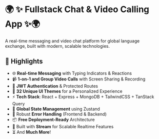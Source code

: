 # 🌍 ✨ Fullstack Chat & Video Calling App ✨🌍

A real-time messaging and video chat platform for global language exchange, built with modern, scalable technologies.

## 🚀 Highlights

- 🌐 **Real-time Messaging** with Typing Indicators & Reactions  
- 📹 **1-on-1 and Group Video Calls** with Screen Sharing & Recording  
- 🔐 **JWT Authentication** & Protected Routes  
- 🌈 **32 Unique UI Themes** for a Personalized Experience  
- ⚡ **Tech Stack**: React + Express + MongoDB + TailwindCSS + TanStack Query  
- 🧠 **Global State Management** using Zustand  
- 🚨 Robust **Error Handling** (Frontend & Backend)  
- 📦 **Free Deployment-Ready** Architecture  
- 🎯 Built with **Stream** for Scalable Realtime Features  
- ⏳ And **Much More**!
